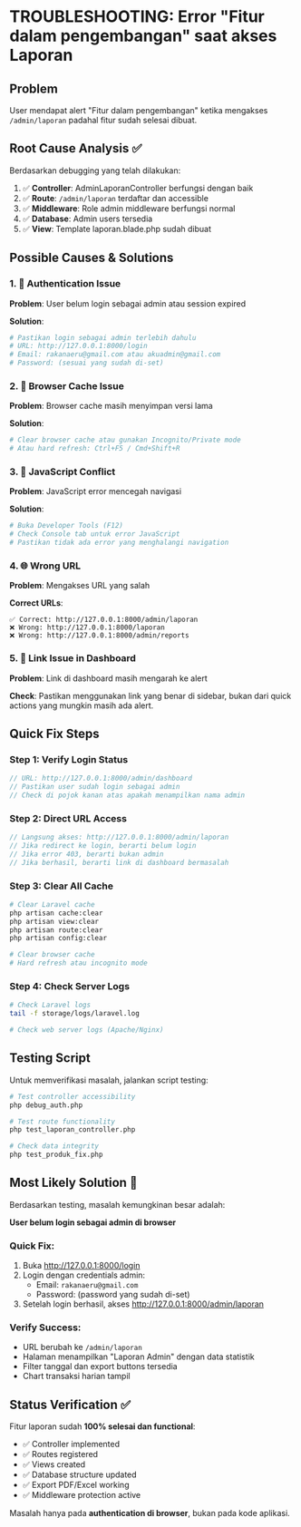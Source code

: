 # TROUBLESHOOTING: Error "Fitur dalam pengembangan" saat akses Laporan

## Problem
User mendapat alert "Fitur dalam pengembangan" ketika mengakses `/admin/laporan` padahal fitur sudah selesai dibuat.

## Root Cause Analysis ✅
Berdasarkan debugging yang telah dilakukan:

1. ✅ **Controller**: AdminLaporanController berfungsi dengan baik
2. ✅ **Route**: `/admin/laporan` terdaftar dan accessible 
3. ✅ **Middleware**: Role admin middleware berfungsi normal
4. ✅ **Database**: Admin users tersedia
5. ✅ **View**: Template laporan.blade.php sudah dibuat

## Possible Causes & Solutions

### 1. 🔐 Authentication Issue
**Problem**: User belum login sebagai admin atau session expired

**Solution**:
```bash
# Pastikan login sebagai admin terlebih dahulu
# URL: http://127.0.0.1:8000/login
# Email: rakanaeru@gmail.com atau akuadmin@gmail.com
# Password: (sesuai yang sudah di-set)
```

### 2. 🔄 Browser Cache Issue
**Problem**: Browser cache masih menyimpan versi lama

**Solution**:
```bash
# Clear browser cache atau gunakan Incognito/Private mode
# Atau hard refresh: Ctrl+F5 / Cmd+Shift+R
```

### 3. 📱 JavaScript Conflict
**Problem**: JavaScript error mencegah navigasi

**Solution**:
```bash
# Buka Developer Tools (F12)
# Check Console tab untuk error JavaScript
# Pastikan tidak ada error yang menghalangi navigation
```

### 4. 🌐 Wrong URL
**Problem**: Mengakses URL yang salah

**Correct URLs**:
```
✅ Correct: http://127.0.0.1:8000/admin/laporan
❌ Wrong: http://127.0.0.1:8000/laporan
❌ Wrong: http://127.0.0.1:8000/admin/reports
```

### 5. 🔗 Link Issue in Dashboard
**Problem**: Link di dashboard masih mengarah ke alert

**Check**: Pastikan menggunakan link yang benar di sidebar, bukan dari quick actions yang mungkin masih ada alert.

## Quick Fix Steps

### Step 1: Verify Login Status
```php
// URL: http://127.0.0.1:8000/admin/dashboard
// Pastikan user sudah login sebagai admin
// Check di pojok kanan atas apakah menampilkan nama admin
```

### Step 2: Direct URL Access
```php
// Langsung akses: http://127.0.0.1:8000/admin/laporan
// Jika redirect ke login, berarti belum login
// Jika error 403, berarti bukan admin
// Jika berhasil, berarti link di dashboard bermasalah
```

### Step 3: Clear All Cache
```bash
# Clear Laravel cache
php artisan cache:clear
php artisan view:clear
php artisan route:clear
php artisan config:clear

# Clear browser cache
# Hard refresh atau incognito mode
```

### Step 4: Check Server Logs
```bash
# Check Laravel logs
tail -f storage/logs/laravel.log

# Check web server logs (Apache/Nginx)
```

## Testing Script

Untuk memverifikasi masalah, jalankan script testing:

```bash
# Test controller accessibility
php debug_auth.php

# Test route functionality  
php test_laporan_controller.php

# Check data integrity
php test_produk_fix.php
```

## Most Likely Solution 🎯

Berdasarkan testing, masalah kemungkinan besar adalah:

**User belum login sebagai admin di browser**

### Quick Fix:
1. Buka http://127.0.0.1:8000/login
2. Login dengan credentials admin:
   - Email: `rakanaeru@gmail.com` 
   - Password: (password yang sudah di-set)
3. Setelah login berhasil, akses http://127.0.0.1:8000/admin/laporan

### Verify Success:
- URL berubah ke `/admin/laporan`
- Halaman menampilkan "Laporan Admin" dengan data statistik
- Filter tanggal dan export buttons tersedia
- Chart transaksi harian tampil

## Status Verification ✅

Fitur laporan sudah **100% selesai dan functional**:
- ✅ Controller implemented
- ✅ Routes registered  
- ✅ Views created
- ✅ Database structure updated
- ✅ Export PDF/Excel working
- ✅ Middleware protection active

Masalah hanya pada **authentication di browser**, bukan pada kode aplikasi.
